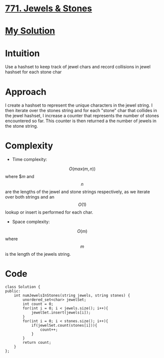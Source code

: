 # [771. Jewels & Stones](https://leetcode.com/problems/jewels-and-stones/description/)

# [My Solution](https://leetcode.com/problems/jewels-and-stones/solutions/3074499/c-solution/)


# Intuition
<!-- Describe your first thoughts on how to solve this problem. -->
Use a hashset to keep track of jewel chars and record collisions in jewel hashset for each stone char
# Approach
<!-- Describe your approach to solving the problem. -->
I create a hashset to represent the unique characters in the jewel string. I then iterate over the stones string and for each "stone" char that collides in the jewel hashset, I increase a counter that represents the number of stones encountered so far. This counter is then returned a the number of jewels in the stone string.
# Complexity
- Time complexity:
<!-- Add your time complexity here, e.g. $$O(n)$$ -->
$$O(max(m,n))$$ where $$m$ and $$n$$ are the lengths of the jewel and stone strings respectively, as we iterate over both strings and an $$O(1)$$ lookup or insert is performed for each char. 

- Space complexity:
<!-- Add your space complexity here, e.g. $$O(n)$$ -->
$$O(m)$$ where $$m$$ is the length of the jewels string.
# Code
```
class Solution {
public:
    int numJewelsInStones(string jewels, string stones) {
        unordered_set<char> jewelSet;
        int count = 0;
        for(int i = 0; i < jewels.size(); i++){
            jewelSet.insert(jewels[i]);
        }
        for(int i = 0; i < stones.size(); i++){
            if(jewelSet.count(stones[i])){
                count++;
            }
        }
        return count;
    }
};
```
